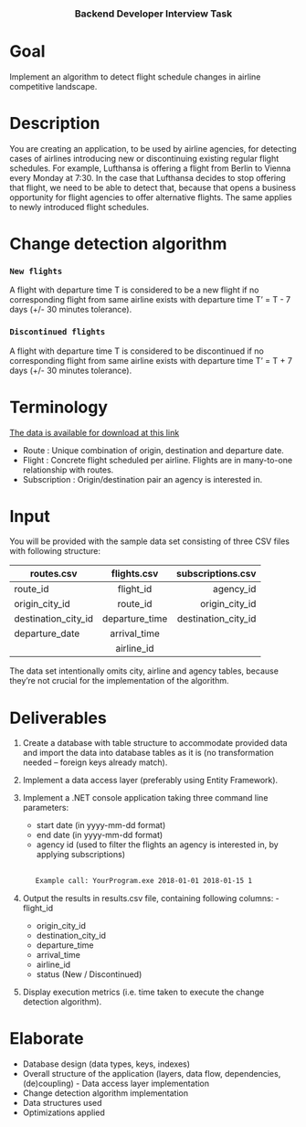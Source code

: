 <h3 align="center" style="text-align: center;">Backend Developer Interview Task</h3>

# Goal

Implement an algorithm to detect flight schedule changes in airline competitive landscape.

# Description

You are creating an application, to be used by airline agencies, for detecting cases of airlines introducing new or discontinuing existing regular flight schedules.
For example, Lufthansa is offering a flight from Berlin to Vienna every Monday at 7:30. In the case that Lufthansa decides to stop offering that flight, we need to be able to detect that, because that opens a business opportunity for flight agencies to offer alternative flights. The same applies to newly introduced flight schedules.

# Change detection algorithm

### `New flights`

A flight with departure time T is considered to be a new flight if no corresponding flight from same airline exists with departure time T’ = T - 7 days (+/- 30 minutes tolerance).

### `Discontinued flights`

A flight with departure time T is considered to be discontinued if no corresponding flight from same airline exists with departure time T’ = T + 7 days (+/- 30 minutes tolerance).

# Terminology

[The data is available for download at this link](https://drive.google.com/file/d/1y9lyaT3lXbK0ZhyI-Ys6vWxEM_XgQQ5Z/view?usp=sharing)

- Route : Unique combination of origin, destination and departure date.
- Flight : Concrete flight scheduled per airline. Flights are in many-to-one relationship with routes.
- Subscription : Origin/destination pair an agency is interested in.

# Input

You will be provided with the sample data set consisting of three CSV files with following structure:

| routes.csv          |  flights.csv   |   subscriptions.csv |
| ------------------- | :------------: | ------------------: |
| route_id            |   flight_id    |           agency_id |
| origin_city_id      |    route_id    |      origin_city_id |
| destination_city_id | departure_time | destination_city_id |
| departure_date      |  arrival_time  |                     |
|                     |   airline_id   |                     |

The data set intentionally omits city, airline and agency tables, because they’re not crucial for the implementation of the algorithm.

# Deliverables

1. Create a database with table structure to accommodate provided data and import the data into database tables as it is (no transformation needed – foreign keys already match).
2. Implement a data access layer (preferably using Entity Framework).
3. Implement a .NET console application taking three command line parameters:

   - start date (in yyyy-mm-dd format)
   - end date (in yyyy-mm-dd format)
   - agency id (used to filter the flights an agency is interested in, by applying subscriptions)

   <br/>

   ```bash
      Example call: YourProgram.exe 2018-01-01 2018-01-15 1
   ```

4. Output the results in results.csv file, containing following columns: - flight_id

   - origin_city_id
   - destination_city_id
   - departure_time
   - arrival_time
   - airline_id
   - status (New / Discontinued)

5. Display execution metrics (i.e. time taken to execute the change detection algorithm).

# Elaborate

- Database design (data types, keys, indexes)
- Overall structure of the application (layers, data flow, dependencies, (de)coupling) - Data access layer implementation
- Change detection algorithm implementation
- Data structures used
- Optimizations applied
